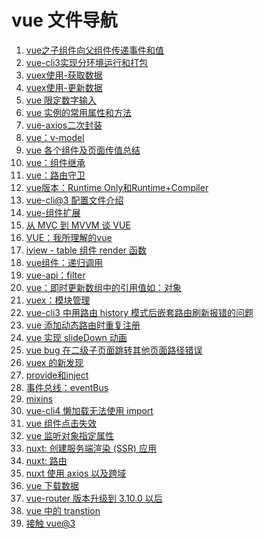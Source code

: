 <!--
 * @Descripttion: vue 文件导航
 * @Author: tom-z(spirit108@foxmail.com)
 * @Date: 2020-07-16 22:37:56
 * @LastEditors: tom-z(spirit108@foxmail.com)
 * @LastEditTime: 2020-08-28 22:42:19
--> 

# vue 文件导航
1. [vue之子组件向父组件传递事件和值](./1806/180601.md)
2. [vue-cli3实现分环境运行和打包](./1903/190301.md)
3. [vuex使用-获取数据](./1903/190302.md)
4. [vuex使用-更新数据](./1903/190303.md)
5. [vue 限定数字输入](./1903/190304.md)
6. [vue 实例的常用属性和方法](./1903/190305.md)
7. [vue-axios二次封装](./1903/190306.md)
8. [vue：v-model](./1903/190307.md)
9. [vue 各个组件及页面传值总结](./1903/190308.md)
10. [vue：组件继承](./1903/190309.md)
11. [vue：路由守卫](./1904/190401.md)
12. [vue版本：Runtime Only和Runtime+Compiler](./1904/190402.md)
13. [vue-cli@3 配置文件介绍](./1904/190403.md)
14. [vue-组件扩展](./1904/190404.md)
15. [从 MVC 到 MVVM 谈 VUE](./1904/190405.md)
16. [VUE：我所理解的vue](./1904/190406.md)
17. [iview - table 组件 render 函数](./1905/190501.md)
18. [vue组件：递归调用](./1906/190601.md)
19. [vue-api：filter](./1906/190602.md)
20. [vue：即时更新数组中的引用值如：对象](./1906/190603.md)
21. [vuex：模块管理](./1906/190604.md)
22. [vue-cli3 中用路由 history 模式后嵌套路由刷新报错的问题](./1906/190901.md)
23. [vue 添加动态路由时重复注册](./1906/190902.md)
24. [vue 实现 slideDown 动画](./1906/190903.md)
25. [vue bug 在二级子页面跳转其他页面路径错误](./1911/191101.md)
26. [vuex 的新发现](./1912/191201.md)
27. [provide和inject](./1912/191202.md)
28. [事件总线：eventBus](./1912/191203.md)
29. [mixins](./1912/191204.md)
30. [vue-cli4 懒加载无法使用 import ](./2002/200201.md)
31. [vue 组件点击失效](./2003/200301.md)
32. [vue 监听对象指定属性](./2003/200302.md)
33. [nuxt: 创建服务端渲染 (SSR) 应用](./2004/200401.md)
34. [nuxt: 路由](./2004/200402.md)
35. [nuxt 使用 axios 以及跨域](./2004/200403.md)
36. [vue 下载数据](./2007/200701.md)
37. [vue-router 版本升级到 3.10.0 以后](./2007/200701.md)
38. [vue 中的 transtion](./2008/200801.md)
39. [接触 vue@3](./2008/200802.md)
